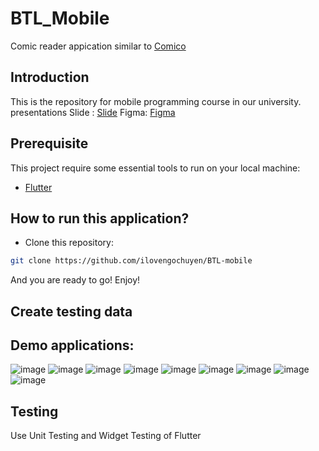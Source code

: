 # BTL_Mobile

Comic reader appication similar to [Comico](https://play.google.com/store/apps/details?id=com.toast.comico.vn&hl=vi&gl=US)

## Introduction

This is the repository for mobile programming course in our university.
presentations Slide : [Slide](https://www.canva.com/design/DAE6kHfydoI/ZjVFb097PXXwROySSYPzoA/edit?utm_content=DAE6kHfydoI&utm_campaign=designshare&utm_medium=link2&utm_source=sharebutton)
Figma: [Figma](https://www.figma.com/file/N1oE34VivCMHh7Mwal4UJo/Manga-ui-(Community)?node-id=0%3A1)

## Prerequisite

This project require some essential tools to run on your local machine:
- [Flutter](https://flutter.dev/) 


## How to run this application?

- Clone this repository:
``` bash
git clone https://github.com/ilovengochuyen/BTL-mobile
```


And you are ready to go!
Enjoy!

## Create testing data

## Demo applications:
![image](https://user-images.githubusercontent.com/63278123/170273458-c840c004-564c-40d0-97b0-6e4bcd2674b2.png)
![image](https://user-images.githubusercontent.com/63278123/170273494-dc587818-d9ca-46bd-a9b6-0fedbfdb0424.png)
![image](https://user-images.githubusercontent.com/63278123/170273558-ca6e9305-24b6-4cf0-b7f2-6b8638689469.png)
![image](https://user-images.githubusercontent.com/63278123/170273606-352602b4-93ea-4afb-9df9-a7e3b38e5bd7.png)
![image](https://user-images.githubusercontent.com/63278123/169547518-188fb0df-6664-4965-b971-31584de7399a.png)
![image](https://user-images.githubusercontent.com/63278123/169547643-48bb8bfd-693b-4c11-9d12-f8b86b6a985b.png)
![image](https://user-images.githubusercontent.com/63278123/169547684-874f7b4c-ec46-46f2-90c5-e91509c2692b.png)
![image](https://user-images.githubusercontent.com/63278123/169547759-abe264dd-39e3-4b57-b0eb-6a75e87e53fd.png)
![image](https://user-images.githubusercontent.com/63278123/169547809-ded05283-6a50-4031-ba01-8acaf63b3ed2.png)



## Testing
Use Unit Testing and Widget Testing of Flutter


